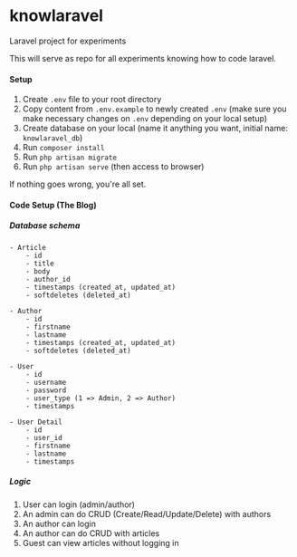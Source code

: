 # knowlaravel
Laravel project for experiments


This will serve as repo for all experiments knowing how to code laravel.

#### Setup

1. Create `.env` file to your root directory
2. Copy content from `.env.example` to newly created `.env` (make sure you make necessary changes on `.env` depending on your local setup)
3. Create database on your local (name it anything you want, initial name: `knowlaravel_db`)
4. Run `composer install`
5. Run `php artisan migrate`
6. Run `php artisan serve` (then access to browser)

If nothing goes wrong, you're all set.



#### Code Setup (The Blog)

##### Database schema
```
- Article
    - id
    - title
    - body
    - author_id
    - timestamps (created_at, updated_at)
    - softdeletes (deleted_at)

- Author
    - id
    - firstname
    - lastname
    - timestamps (created_at, updated_at)
    - softdeletes (deleted_at)

- User
    - id
    - username
    - password
    - user_type (1 => Admin, 2 => Author)
    - timestamps

- User Detail
    - id
    - user_id
    - firstname
    - lastname
    - timestamps
```

##### Logic

1. User can login (admin/author)
2. An admin can do CRUD (Create/Read/Update/Delete) with authors
3. An author can login
4. An author can do CRUD with articles
5. Guest can view articles without logging in
